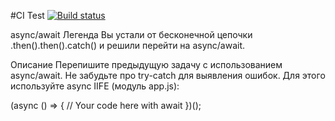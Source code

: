 #CI Test
[![Build status](https://ci.appveyor.com/api/projects/status/qyivnbqjcrwaxq7o?svg=true)](https://ci.appveyor.com/project/Pro-Bloxa/ajs-10-async-await)

async/await
Легенда
Вы устали от бесконечной цепочки .then().then().catch() и решили перейти на async/await.

Описание
Перепишите предыдущую задачу с использованием async/await. Не забудьте про try-catch для выявления ошибок. Для этого используйте async IIFE (модуль app.js):

(async () => {
  // Your code here with await
})();

